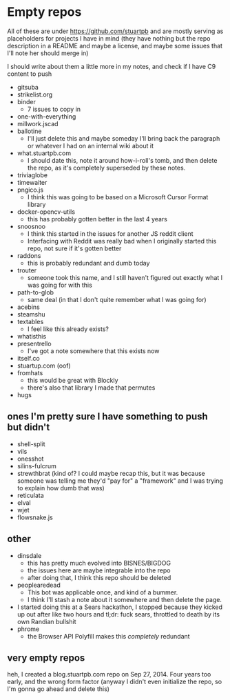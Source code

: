 # Empty repos

All of these are under https://github.com/stuartpb and are mostly serving as placeholders for projects I have in mind (they have nothing but the repo description in a README and maybe a license, and maybe some issues that I'll note her should merge in)

I should write about them a little more in my notes, and check if I have C9 content to push

- gitsuba
- strikelist.org
- binder
  - 7 issues to copy in
- one-with-everything
- millwork.jscad
- ballotine
  - I'll just delete this and maybe someday I'll bring back the paragraph or whatever I had on an internal wiki about it
- what.stuartpb.com
  - I should date this, note it around how-i-roll's tomb, and then delete the repo, as it's completely superseded by these notes.
- triviaglobe
- timewaiter
- pngico.js
  - I think this was going to be based on a Microsoft Cursor Format library
- docker-opencv-utils
  - this has probably gotten better in the last 4 years
- snoosnoo
  - I think this started in the issues for another JS reddit client
  - Interfacing with Reddit was really bad when I originally started this repo, not sure if it's gotten better
- raddons
  - this is probably redundant and dumb today
- trouter
  - someone took this name, and I still haven't figured out exactly what I was going for with this
- path-to-glob
  - same deal (in that I don't quite remember what I was going for)
- acebins
- steamshu
- textables
  - I feel like this already exists?
- whatisthis
- presentrello
  - I've got a note somewhere that this exists now
- itself.co
- stuartup.com (oof)
- fromhats
  - this would be great with Blockly
  - there's also that library I made that permutes
- hugs

## ones I'm pretty sure I have something to push but didn't

- shell-split
- vils
- onesshot
- silins-fulcrum
- strewthbrat (kind of? I could maybe recap this, but it was because someone was telling me they'd "pay for" a "framework" and I was trying to explain how dumb that was)
- reticulata
- elval
- wjet
- flowsnake.js

## other

- dinsdale
  - this has pretty much evolved into BISNES/BIGDOG
  - the issues here are maybe integrable into the repo
  - after doing that, I think this repo should be deleted
- peoplearedead
  - This bot was applicable once, and kind of a bummer.
  - I think I'll stash a note about it somewhere and  then delete the page.
- I started doing this at a Sears hackathon, I stopped because they kicked up out after like two hours and tl;dr: fuck sears, throttled to death by its own Randian bullshit
- phrome
  - the Browser API Polyfill makes this *completely* redundant

## very empty repos

heh, I created a blog.stuartpb.com repo on Sep 27, 2014. Four years too early, and the wrong form factor (anyway I didn't even initialize the repo, so I'm gonna go ahead and delete this)
